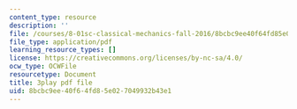 ```yaml
---
content_type: resource
description: ''
file: /courses/8-01sc-classical-mechanics-fall-2016/8bcbc9ee40f64fd85e027049932b43e1_7x62TdS0Nn0.pdf
file_type: application/pdf
learning_resource_types: []
license: https://creativecommons.org/licenses/by-nc-sa/4.0/
ocw_type: OCWFile
resourcetype: Document
title: 3play pdf file
uid: 8bcbc9ee-40f6-4fd8-5e02-7049932b43e1
---
```

